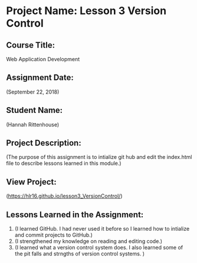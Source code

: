 # Project Name:  Lesson 3 Version Control


## Course Title:
Web Application Development

## Assignment Date:  
(September 22, 2018)

## Student Name:  
(Hannah Rittenhouse)

## Project Description:
(The purpose of this assignment is to intialize git hub and edit the index.html file to describe lessons learned in this module.)

## View Project: 
(https://hlr16.github.io/lesson3_VersionControl/) 

## Lessons Learned in the Assignment:
1. (I learned GitHub. I had never used it before so I learned how to intialize and commit projects to GitHub.)
2. (I strengthened my knowledge on reading and editing code.)
3. (I learned what a version control system does. I also learned some of the pit falls and strngths of version control systems. )

